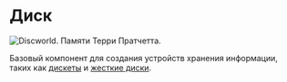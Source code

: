 # Диск

![Discworld. Памяти Терри Пратчетта.](oredict:opencomputers:materialDisk)

Базовый компонент для создания устройств хранения информации, таких как [дискеты](floppy.md) и [жесткие диски](hdd1.md).
